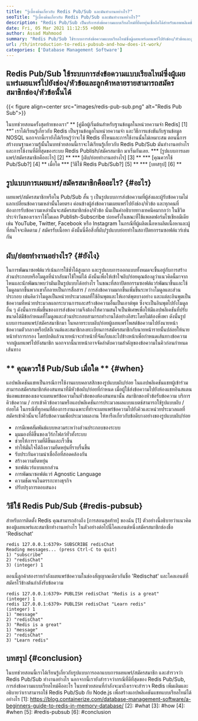 ```yaml
---
title: "รู้เบื้องต้นเกี่ยวกับ Redis Pub/Sub และมันทำงานอย่างไร?" 
seoTitle: "รู้เบื้องต้นเกี่ยวกับ Redis Pub/Sub และมันทำงานอย่างไร?" 
description: "Redis Pub/Sub เป็นบริการส่งข้อความแบบเรียลไทม์ที่ยืดหยุ่นเชื่อถือได้สำหรับแอพพลิเคชั่นอิสระในการเผยแพร่และสมัครรับเหตุการณ์แบบอะซิงโครนัส" 
date: Fri, 05 Mar 2021 11:12:55 +0000
author: Assad Mahmood
summary: "Redis Pub/Sub ใช้ระบบการส่งข้อความแบบเรียลไทม์ซึ่งผู้เผยแพร่เผยแพร่ไปยังช่อง/หัวข้อและลูกค้าหลายรายสามารถสมัครสมาชิกช่อง/หัวข้อนั้นได้" 
url: /th/introduction-to-redis-pubsub-and-how-does-it-work/
categories: ['Database Management Software']
---
```


## Redis Pub/Sub ใช้ระบบการส่งข้อความแบบเรียลไทม์ซึ่งผู้เผยแพร่เผยแพร่ไปยังช่อง/หัวข้อและลูกค้าหลายรายสามารถสมัครสมาชิกช่อง/หัวข้อนั้นได้

{{< figure align=center src="images/redis-pub-sub.png" alt="Redis Pub Sub">}}

ในบทช่วยสอนครั้งสุดท้ายของเรา“ ** [คู่มือผู้เริ่มต้นสำหรับฐานข้อมูลในหน่วยความจำ Redis] [1] **” เราได้เรียนรู้เกี่ยวกับ Redis เป็นฐานข้อมูลในหน่วยความจำ และวิธีการแข่งขันกับฐานข้อมูล NOSQL นอกจากนี้เรายังได้เรียนรู้ว่าจะใช้ Redis ที่ไหนและการใช้งานนั้นไม่เหมาะสม ตอนนี้การสร้างบนฐานความรู้นั้นในบทช่วยสอนนี้เราจะได้เรียนรู้เกี่ยวกับ Redis Pub/Sub มันทำงานอย่างไรและการใช้งานที่ดีที่สุดของระบบ Redis Publish/สมัครสมาชิก มาเริ่มกันเลย.
  *** [รูปแบบการเผยแพร่/สมัครสมาชิกคืออะไร] [2] **
  *** [ผับ/ย่อยทำงานอย่างไร] [3] **
  *** [คุณควรใช้ Pub/Sub?] [4] ** เมื่อใด
  *** [วิธีใช้ Redis Pub/Sub?] [5] **
  *** [บทสรุป] [6] **

## รูปแบบการเผยแพร่/สมัครสมาชิกคืออะไร? {#อะไร}
เผยแพร่/สมัครสมาชิกหรือใน Pub/Sub สั้น ๆ เป็นรูปแบบการส่งข้อความที่ผู้ส่งและผู้รับข้อความไม่แลกเปลี่ยนข้อความเหล่านั้นโดยตรง ค่อนข้างผู้ส่งข้อความเผยแพร่ไปยังช่อง/หัวข้อ และทุกคนที่ต้องการรับข้อความเหล่านั้นจะสมัครสมาชิกช่อง/หัวข้อ นั่นเป็นคำอธิบายทางเทคนิคมากกว่า ในชีวิตประจำวันของเราเราใช้โมเดล Publish-Subscribe บ่อยครั้งในขณะที่ใช้แพลตฟอร์มโซเชียลมีเดียเช่น YouTube, Twitter, Facebook หรือ Instagram ในกรณีที่ผู้ผลิตเนื้อหาผลิตเนื้อหาและผู้ที่สนใจจะติดตาม / สมัครรับเนื้อหา ดังนั้นนี่คือสิ่งที่ผับ/รูปแบบย่อยทำในสถาปัตยกรรมซอฟต์แวร์เช่นกัน

## ผับ/ย่อยทำงานอย่างไร? {#ยังไง}
ในการพัฒนาซอฟต์แวร์เน้นการใช้ซ้ำได้สูงมาก และรูปแบบการออกแบบทั้งหมดจะขึ้นอยู่กับการสร้างส่วนประกอบหรือโมดูลที่นำกลับมาใช้ใหม่ได้ ดังนั้นเพื่อให้เข้าใจผับ/ย่อยคุณต้องดูว่าแนวคิดนี้มาจากไหนและนักพัฒนาพบว่ามันเป็นรูปแบบได้อย่างไร
ในขณะที่สถาปัตยกรรมซอฟต์แวร์พัฒนาขึ้นและใช้โมดูลมากขึ้นพวกเขาก็กลายเป็นการสื่อสาร / การส่งข้อความมากขึ้นเพิ่มขึ้นระหว่างโมดูลและส่วนประกอบ เช่นคิดว่าโมดูลเป็นหน่วยประมวลผลที่ใช้อินพุตและให้เอาต์พุตบางอย่าง และแต่ละอินพุตเป็นข้อความที่หน่วยประมวลผลกระบวนการและสร้างข้อความอื่นเป็นเอาต์พุต ซึ่งจะเป็นอินพุตไปยังโมดูลอื่น ๆ ดังนั้นการเพิ่มขึ้นของการส่งข้อความจึงต้องให้ความสนใจเป็นพิเศษเพื่อให้มีแอปพลิเคชันที่ปรับขนาดได้มีข้อกำหนดที่โมดูลและส่วนประกอบสามารถทำงานได้อย่างอิสระโดยไม่ต้องพึ่งพา ดังนั้นรูปแบบการเผยแพร่/สมัครสมาชิกมา
ในหลายระบบผับ/ย่อยผู้เผยแพร่โพสต์ข้อความไปยังนายหน้าข้อความตัวกลางหรือบัสอีเวนต์และสมาชิกลงทะเบียนการสมัครสมาชิกกับนายหน้ารายนั้นปล่อยให้นายหน้าทำการกรอง โดยปกติแล้วนายหน้าจะทำหน้าที่จัดเก็บและไปข้างหน้าเพื่อกำหนดเส้นทางข้อความจากผู้เผยแพร่ไปยังสมาชิก นอกจากนี้นายหน้าอาจจัดลำดับความสำคัญของข้อความในคิวก่อนกำหนดเส้นทาง

## ** คุณควรใช้ Pub/Sub เมื่อใด ** {#when}
แอปพลิเคชันแชทเป็นกรณีการใช้งานแบบคลาสสิกของรูปแบบผับ/ย่อย ในแอปพลิเคชันแชทผู้เข้าร่วมสามารถสมัครสมาชิกห้องสนทนาที่มีหัวข้อผับ/ย่อยที่กำหนด เมื่อผู้ใช้ส่งข้อความไปยังห้องแชทอินสแตนซ์แอพแชทของเธอจะเผยแพร่ข้อความในหัวข้อของห้องสนทนานั้น สมาชิกของหัวข้อรับข้อความ
บริการคิวข้อความ / การเข้าคิวข้อความหรือแอปพลิเคชันการประมวลผลแบบแบตช์สามารถใช้รูปแบบผับ / ย่อยได้ ในกรณีที่ทุกคนที่ต้องการงานเฉพาะที่ทำจะเผยแพร่ข้อความไปยังคิวและหน่วยประมวลผลที่สมัครเข้าคิวนั้นจะได้รับข้อความเพื่อประมวลผลงาน
ให้หารือเกี่ยวกับข้อดีบางอย่างของรูปแบบผับ/ย่อย
  * การมีเพศสัมพันธ์แบบหลวมระหว่างส่วนประกอบของระบบ
  * มุมมองที่ดีขึ้นของเวิร์กโฟลว์ทั่วทั้งระบบ
  * ช่วยให้การรวมที่ดีขึ้นและเร็วขึ้น
  * ทำให้มั่นใจได้ถึงความยืดหยุ่นที่ราบรื่นขึ้น
  * รับประกันความน่าเชื่อถือที่สอดคล้องกัน
  * สร้างความยืดหยุ่น
  * ซอฟต์แวร์แบบแยกส่วน
  * การพัฒนาซอฟต์แวร์ Agnostic Language
  * ความชัดเจนในตรรกะทางธุรกิจ
  * ปรับปรุงการตอบสนอง

## วิธีใช้ Redis Pub/Sub {#redis-pubsub}
สำหรับการติดตั้ง Redis คุณสามารถอ้างถึง [การสอนสุดท้าย] ของฉัน [1] ตัวอย่างนี้อธิบายว่าแนวคิดของผู้เผยแพร่และสมาชิกทำงานอย่างไร ในตัวอย่างต่อไปนี้ไคลเอนต์หนึ่งสมัครสมาชิกช่องชื่อ 'Redischat'
```
redis 127.0.0.1:6379> SUBSCRIBE redisChat  
Reading messages... (press Ctrl-C to quit) 
1) "subscribe" 
2) "redisChat" 
3) (integer) 1 
```
ตอนนี้ลูกค้าสองรายกำลังเผยแพร่ข้อความในช่องสัญญาณเดียวกันชื่อ 'Redischat' และไคลเอนต์ที่สมัครไว้ข้างต้นกำลังรับข้อความ
```
redis 127.0.0.1:6379> PUBLISH redisChat "Redis is a great"  
(integer) 1  
redis 127.0.0.1:6379> PUBLISH redisChat "Learn redis"  
(integer) 1   
1) "message" 
2) "redisChat" 
3) "Redis is a great" 
1) "message" 
2) "redisChat" 
3) "Learn redis" 

```

## บทสรุป {#conclusion}
ในบทช่วยสอนนี้เราได้เรียนรู้เกี่ยวกับรูปแบบการออกแบบการเผยแพร่/สมัครสมาชิก และสำรวจว่า Redis Pub/Sub ทำงานอย่างไร นอกจากนี้เรายังสำรวจว่ากรณีที่ดีที่สุดของ Redis Pub/Sub, การส่งข้อความแบบเรียลไทม์คืออะไร ในบทช่วยสอนที่กำลังจะมาถึงเราจะสำรวจ Redis เพิ่มเติมและอธิบายว่าเราสามารถใช้ Redis Pub/Sub กับ Node.js เพื่อสร้างแอปพลิเคชันแชทแบบเรียลไทม์ได้อย่างไร
[1]: https://blog.containerize.com/database-management-software/a-beginners-guide-to-redis-in-memory-database/
[2]: #what
[3]: #how
[4]: #when
[5]: #redis-pubsub
[6]: #conclusion
